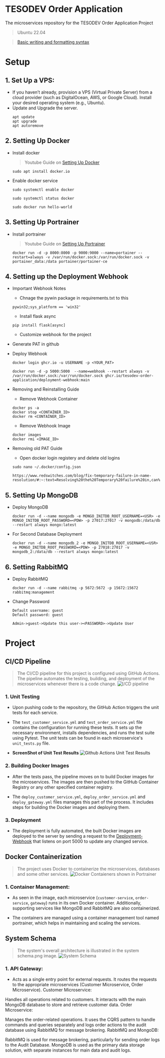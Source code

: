 # **TESODEV Order Application**
The microservices repository for the TESODEV Order Application Project
> Ubuntu 22.04

> [Basic writing and formatting syntax](https://docs.github.com/en/get-started/writing-on-github/getting-started-with-writing-and-formatting-on-github/basic-writing-and-formatting-syntax)


# Setup

## 1.	Set Up a VPS:
* If you haven’t already, provision a VPS (Virtual Private Server) from a cloud provider (such as DigitalOcean, AWS, or Google Cloud). Install your desired operating system (e.g., Ubuntu).
* Update and Upgrade the server.
    ```
    apt update
    apt upgrade
    apt autoremove
    ```

## 2. Setting Up Docker
* Install docker
    > Youtube Guide on [Setting Up Docker](https://www.youtube.com/watch?v=cqbh-RneBlk)
    ```
    sudo apt install docker.io
    ```
* Enable docker service
    ```
    sudo systemctl enable docker

    sudo systemctl status docker

    sudo docker run hello-world
    ```

## 3. Setting Up Portrainer
* Install portrainer
    > Youtube Guide on [Setting Up Portrainer](https://www.youtube.com/watch?v=y0GGQ2F2tvs&list=LL&index=138)
    ```
    docker run -d -p 8000:8000 -p 9000:9000 --name=portainer --restart=always -v /var/run/docker.sock:/var/run/docker.sock -v portainer_data:/data portainer/portainer-ce
    ```

## 4. Setting up the Deployment Webhook
* Important Webhook Notes
    * Chnage the pywin package in requirements.txt to this
    ```
    pywin32;sys_platform == 'win32'
    ```
    * Install flask async
    ```
    pip install flask[async]
    ```
    * Customize webhook for the project
* Generate PAT in github

* Deploy Webhook
    ```
    docker login ghcr.io -u USERNAME -p <YOUR_PAT>
    
    docker run -d -p 5000:5000  --name=webhook --restart always -v /var/run/docker.sock:/var/run/docker.sock ghcr.io/tesodev-order-application/deployment-webhook:main
    ```
* Removing and Reinstalling Guide
    * Remove Webhook Container
    ```
    docker ps -a
    docker stop <CONTAİNER_ID>
    docker rm <CONTAİNER_ID>
    ```

     * Remove Webhook Image
    ```
    docker images
    docker rmi <IMAGE_ID> 
    ```
* Removing old PAT Guide
    * Open docker login registery and delete old logins
    ```
    sudo nano ~/.docker/config.json
    ```
    ```
    https://www.redswitches.com/blog/fix-temporary-failure-in-name-resolution/#:~:text=Resolving%20the%20Temporary%20failure%20in,can%20ensure%20seamless%20internet%20connectivity.
    ```

## 5. Setting Up MongoDB
* Deploy MongoDB
    ```
    docker run -d --name mongodb -e MONGO_INITDB_ROOT_USERNAME=<USR> -e MONGO_INITDB_ROOT_PASSWORD=<PDW> -p 27017:27017 -v mongodb:/data/db --restart always mongo:latest
    ```
* For Second Database Deployment
    ```
    docker run -d --name mongodb_2 -e MONGO_INITDB_ROOT_USERNAME=<USR> -e MONGO_INITDB_ROOT_PASSWORD=<PDW> -p 27018:27017 -v mongodb_2:/data/db --restart always mongo:latest
    ```

## 6. Setting RabbitMQ
* Deploy RabbitMQ
    ```
    docker run -d --name rabbitmq -p 5672:5672 -p 15672:15672 rabbitmq:management
    ```
* Change Password
   ```
   Default username: guest
   Default password: guest
   
   Admin->guest->Update this user-><PASSWORD>->Update User
   ```



# Project

## CI/CD Pipeline
> The CI/CD pipeline for this project is configured using GitHub Actions. The pipeline automates the testing, building, and deployment of the microservices whenever there is a code change.
![I/CD pipeline](https://github.com/user-attachments/assets/b7e0888b-451d-48fb-9880-da0db625f19f)

### 1. Unit Testing
* Upon pushing code to the repository, the GitHub Action triggers the unit tests for each service.

* The ```test_customer_service.yml``` and ```test_order_service.yml``` file contains the configuration for running these tests. It sets up the necessary environment, installs dependencies, and runs the test suite using Pytest. The unit tests can be found in each microservice's ```unit_tests.py``` file.

* **ScreenShot of Unit Test Results**
![Github Actions Unit Test Results](https://github.com/user-attachments/assets/9bc52958-f4ab-43da-becf-d357660204ba)

### 2. Building Docker Images
* After the tests pass, the pipeline moves on to build Docker images for the microservices. The images are then pushed to the GitHub Container Registry or any other specified container registry.

* The ```deploy_customer_service.yml```, ```deploy_order_service.yml``` and ```deploy_gateway.yml``` files manages this part of the process. It includes steps for building the Docker images and deploying them.

### 3. Deployment
* The deployment is fully automated, the built Docker images are deployed to the server by sending a request to the [Deployment-Webhook](https://github.com/TESODEV-Order-Application/Deployment-Webhook) that listens on port 5000 to update any changed service.

## Docker Containerization
>The project uses Docker to containerize the microservices, databases and some other services.
![Docker Contaieners shown in Portrainer](https://github.com/user-attachments/assets/250349f4-5026-49bd-b496-6c4a9ade624b)

### 1. Container Management:
* As seen in the image, each microservice (```customer-service```, ```order-service```, ```gateway```) runs in its own Docker container. Additionally, supporting services like MongoDB and RabbitMQ are also containerized.

* The containers are managed using a container management tool named portrainer, which helps in maintaining and scaling the services.

## System Schema
> The system's overall architecture is illustrated in the system schema.png image.
![System Schema](https://github.com/user-attachments/assets/cb5e9ee5-ef43-4f5d-a3fa-45015f094b06)

### 1. API Gateway:

* Acts as a single entry point for external requests. It routes the requests to the appropriate microservices (Customer Microservice, Order Microservice).
Customer Microservice:

Handles all operations related to customers. It interacts with the main MongoDB database to store and retrieve customer data.
Order Microservice:

Manages the order-related operations. It uses the CQRS pattern to handle commands and queries separately and logs order actions to the audit database using RabbitMQ for message brokering.
RabbitMQ and MongoDB:

RabbitMQ is used for message brokering, particularly for sending order logs to the Audit Database.
MongoDB is used as the primary data storage solution, with separate instances for main data and audit logs.